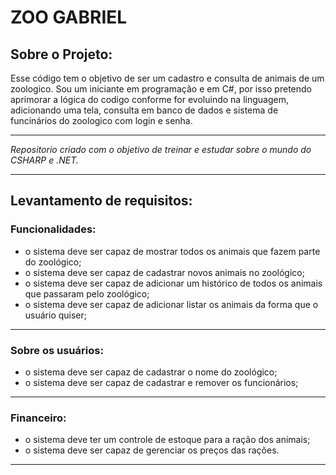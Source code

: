 # ZOO GABRIEL

## Sobre o Projeto:

  Esse código tem o objetivo de ser um cadastro e consulta de animais de um zoologico. 
  Sou um iniciante em programação e em C#, por isso pretendo aprimorar a lógica do codigo conforme for evoluindo na linguagem,
adicionando uma tela, consulta em banco de dados e sistema de funcinários do zoologico com login e senha.
_______________________________________________________________________________________________________________________________
  *Repositorio criado com o objetivo de treinar e estudar sobre o mundo do CSHARP e .NET.*
_______________________________________________________________________________________________________________________________


## Levantamento de requisitos:

### Funcionalidades:

- o sistema deve ser capaz de mostrar todos os animais que fazem parte do zoológico;
- o sistema deve ser capaz de cadastrar novos animais no zoológico;
- o sistema deve ser capaz de adicionar um histórico de todos os animais que passaram pelo zoológico;
- o sistema deve ser capaz de adicionar listar os animais da forma que o usuário quiser;
_______________________________________________________________________________________________________________________________

### Sobre os usuários:

- o sistema deve ser capaz de cadastrar o nome do zoológico;
- o sistema deve ser capaz de cadastrar e remover os funcionários;
_______________________________________________________________________________________________________________________________

### Financeiro:

- o sistema deve ter um controle de estoque para a ração dos animais;
- o sistema deve ser capaz de gerenciar os preços das rações.
_______________________________________________________________________________________________________________________________

